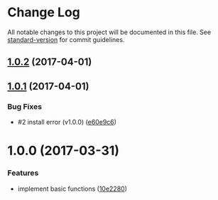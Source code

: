 # Change Log

All notable changes to this project will be documented in this file. See [standard-version](https://github.com/conventional-changelog/standard-version) for commit guidelines.

<a name="1.0.2"></a>
## [1.0.2](https://github.com/suzuki-shunsuke/exvar.py/compare/v1.0.1...v1.0.2) (2017-04-01)



<a name="1.0.1"></a>
## [1.0.1](https://github.com/suzuki-shunsuke/exvar.py/compare/v1.0.0...v1.0.1) (2017-04-01)


### Bug Fixes

* #2 install error (v1.0.0) ([e60e9c6](https://github.com/suzuki-shunsuke/exvar.py/commit/e60e9c6))



<a name="1.0.0"></a>
# 1.0.0 (2017-03-31)


### Features

* implement basic functions ([10e2280](https://github.com/suzuki-shunsuke/exvar.py/commit/10e2280))
